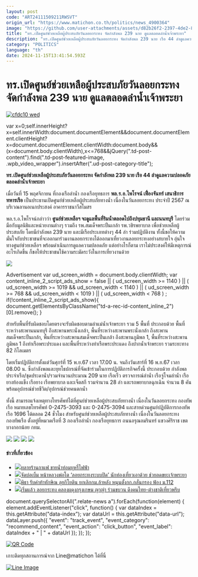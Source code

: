 ```yaml
---
layout: post
code: "ART24111509211RWSVT"
origin_url: "https://www.matichon.co.th/politics/news_4900364"
image: "https://github.com/user-attachments/assets/d82b26f2-2397-4de2-8e23-4c36d8eb59be"
title: "ทร.เปิดศูนย์ช่วยเหลือผู้ประสบภัยวันลอยกระทง จัดกำลังพล 239 นาย ดูแลตลอดลำน้ำเจ้าพระยา"
description: "ทร.เปิดศูนย์ช่วยเหลือผู้ประสบภัยวันลอยกระทง จัดกำลังพล 239 นาย เรือ 44 ลำดูแลความปลอดภัยตลอดลำน้ำเจ้าพระยา"
category: "POLITICS"
language: "th"
date: 2024-11-15T13:41:54.593Z
---
```


# ทร.เปิดศูนย์ช่วยเหลือผู้ประสบภัยวันลอยกระทง จัดกำลังพล 239 นาย ดูแลตลอดลำน้ำเจ้าพระยา

[![](https://www.matichon.co.th/wp-content/uploads/2024/11/cfdc10-wed.jpg "cfdc10 wed")](https://www.matichon.co.th/wp-content/uploads/2024/11/cfdc10-wed.jpg)

var x=0;self.innerHeight?x=self.innerWidth:document.documentElement&&document.documentElement.clientHeight?x=document.documentElement.clientWidth:document.body&&(x=document.body.clientWidth),x<=768&&jQuery(".td-post-content").find(".td-post-featured-image, .wpb\_video\_wrapper").insertAfter(".ud-post-category-title");

**ทร.เปิดศูนย์ช่วยเหลือผู้ประสบภัยวันลอยกระทง จัดกำลังพล 239 นาย เรือ 44 ลำดูแลความปลอดภัยตลอดลำน้ำเจ้าพระยา**

เมื่อวันที่ 15 พฤศจิกายน ที่กองเรือลำน้ำ กองเรือยุทธการ **พล.ร.อ.ไพโรจน์ เฟื่องจันทร์ เสนาธิการทหารเรือ** เป็นประธานเปิดศูนย์ช่วยเหลือผู้ประสบภัยทางน้ำ เนื่องในวันลอยกระทง ประจำปี 2567 ณ บริเวณลานอเนกประสงค์ อาคารราชนาวีสโมสร

พล.ร.อ.ไพโรจน์กล่าวว่า **ศูนย์ช่วยเหลือฯ จะดูแลพื้นที่ริมน้ำตลอดไปถึงปทุมธานี และนนทบุรี** โดยร่วมมือกับมูลนิธิและหน่วยงานต่างๆ รวมถึง รพ.สมเด็จพระปิ่นเกล้า รพ.วชิรพยาบาล เพื่อช่วยเหลือผู้ประสบภัย โดยมีกำลังพล 239 นาย และมีเรือประเภทต่างๆ 44 ลำ ร่วมปฏิบัติงาน ทั้งนี้ขอให้ความมั่นใจกับประชาชนที่จะออกมาร่วมงานลอยกระทงได้ออกมาเที่ยวงานลอยกระทงอย่างสบายใจ อุ่นใจ ทางศูนย์ช่วยเหลือฯ พร้อมดำเนินการดูแลความปลอดภัย แต่อย่างไรก็ตาม เราไม่ประสงค์ให้มีเหตุการณ์อะไรเกิดขึ้น ก็ขอให้ประชาชนใช้ความระมัดระวังในการเที่ยวงานด้วย

![](https://www.matichon.co.th/wp-content/uploads/2024/11/S__17432624_0.jpg)

Advertisement var ud\_screen\_width = document.body.clientWidth; var content\_inline\_2\_script\_ads\_show = false || ( ud\_screen\_width >= 1140 ) || ( ud\_screen\_width >= 1019 && ud\_screen\_width < 1140 ) || ( ud\_screen\_width >= 768 && ud\_screen\_width < 1019 ) || ( ud\_screen\_width < 768 ) ; if(!content\_inline\_2\_script\_ads\_show){ document.getElementsByClassName("td-a-rec-id-content\_inline\_2")\[0\].remove(); }

สำหรับพื้นที่รับผิดชอบโดยตรงจะรับผิดชอบตามลำแม่น้ำเจ้าพระยา รวม 5 พื้นที่ ประกอบด้วย พื้นที่ระหว่างสะพานนนทบุรี ถึงสะพานพระนั่งเกล้า, พื้นที่ระหว่างสะพานพระนั่งเกล้า ถึงสะพานสมเด็จพระปิ่นเกล้า, พื้นที่ระหว่างสะพานสมเด็จพระปิ่นเกล้า ถึงสะพานภูมิพล 1, พื้นที่ระหว่างสะพานภูมิพล 1 ถึงท่าเรือพระประแดง และพื้นที่ระหว่างท่าเรือพระประแดง ถึงปากน้ำเจ้าพระยา รวมระยะทาง 82 กิโลเมตร

โดยเริ่มปฏิบัติการตั้งแต่วันศุกร์ที่ 15 พ.ย.67 เวลา 17.00 น. จนถึงวันเสาร์ที่ 16 พ.ย.67 เวลา 08.00 น. ซึ่งกำลังพลและยุทโธปกรณ์ที่จัดเข้าร่วมในการปฏิบัติภารกิจครั้งนี้ ประกอบด้วย กำลังพลประจำเรือ/ชุดประดาน้ำ/รวมจำนวนประมาณ 209 นาย เรือเร็ว ตรวจการณ์ลำน้ำ เรือจู่โจมลำน้ำ เรือยางท้องแข็ง เรือยาง เรือพยาบาล และเจ็ตสกี รวมจำนวน 28 ลำ และรถพยาบาลฉุกเฉิน จำนวน 8 คัน พร้อมอุปกรณ์ช่วยชีวิต/อุปกรณ์ช่วยคนตกน้ำ

ทั้งนี้ สามารถแจ้งเหตุทางโทรศัพท์ได้ที่ศูนย์ช่วยเหลือผู้ประสบภัยทางน้ำ เนื่องในวันลอยกระทง กองทัพเรือ หมายเลขโทรศัพท์ 0-2475-3093 และ 0-2475-3094 และสายด่วนศูนย์ปฏิบัติการกองทัพเรือ 1696 ได้ตลอด 24 ชั่วโมง สำหรับศูนย์ช่วยเหลือผู้ประสบภัยทางน้ำ เนื่องในวันลอยกระทง กองทัพเรือ ตั้งอยู่ที่หมวดเรือที่ 3 กองเรือลำน้ำ กองเรือยุทธการ ถนนอรุณอมรินทร์ แขวงศิริราช เขตบางกอกน้อย กทม.

![](https://www.matichon.co.th/wp-content/uploads/2024/11/S__17432635_0.jpg) ![](https://www.matichon.co.th/wp-content/uploads/2024/11/S__17432643_0.jpg) ![](https://www.matichon.co.th/wp-content/uploads/2024/11/S__17432648_0.jpg) ![](https://www.matichon.co.th/wp-content/uploads/2024/11/S__17432653_0.jpg)

#### ข่าวที่เกี่ยวข้อง

*   [![](https://www.matichon.co.th/wp-content/uploads/2024/11/maxresdefault-68.jpg)ทลายร้านกาแฟ ขายน้ำท่อมบุหรี่ไฟฟ้า](https://www.matichon.co.th/clips/news_4900990)
*   [![](https://www.matichon.co.th/wp-content/uploads/2024/11/luangphortoh1.jpg)จัดบ่อเบิ้ม หน้าหลวงพ่อโต ‘ลอยกระทงระบบปิด’ นักท่องเที่ยวเอาด้วย ช่วยลดขยะเจ้าพระยา](https://www.matichon.co.th/local/quality-life/news_4900956)
*   [![](https://www.matichon.co.th/wp-content/uploads/2024/11/466917.jpg)พิธา รับคำท้าทักษิณ ลุยกิโยติน ยกเลิกกม.ล้าหลัง หนุนตั้งกก.กลั่นกรอง ฟ้อง ม.112](https://www.matichon.co.th/politics/news_4900945)
*   [![](https://www.matichon.co.th/wp-content/uploads/2024/11/ลอยกระทง5.jpg)เริ่มแล้ว ลอยกระทง คลองผดุงกรุงเกษม ญาญ่า ร่วมขบวน ดึงคนไทย-ต่างชาติเที่ยวพรึบ](https://www.matichon.co.th/local/news_4900994)

document.querySelectorAll(".relate-news a").forEach(function(element) { element.addEventListener("click", function() { var dataIndex = this.getAttribute("data-index"); var dataUrl = this.getAttribute("data-url"); dataLayer.push({ "event": "track\_event", "event\_category": "recommend\_content", "event\_action": "click\_button", "event\_label": dataIndex + " | " + dataUrl }); }); });

[![QR Code](https://www.matichon.co.th/wp-content/uploads/2023/07/wob1371z.jpg)](https://lin.ee/ht0nDxX)

เกาะติดทุกสถานการณ์จาก Line@matichon ได้ที่นี่

[![Line Image](https://www.matichon.co.th/wp-content/uploads/2023/07/th.png)](https://lin.ee/ht0nDxX)